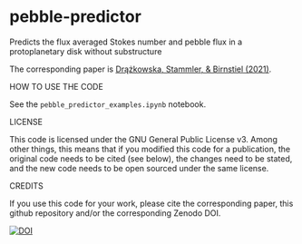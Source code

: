 # pebble-predictor
Predicts the flux averaged Stokes number and pebble flux in a protoplanetary disk without substructure

The corresponding paper is [Drążkowska, Stammler, & Birnstiel (2021)](https://ui.adsabs.harvard.edu/abs/2021A%26A...647A..15D/abstract).

HOW TO USE THE CODE

See the `pebble_predictor_examples.ipynb` notebook.

LICENSE

This code is licensed under the GNU General Public License v3. Among other things, this means that if you modified this code for a publication, the original code needs to be cited (see below), the changes need to be stated, and the new code needs to be open sourced under the same license.

CREDITS

If you use this code for your work, please cite the corresponding paper, this github repository and/or the corresponding Zenodo DOI.

[![DOI](https://zenodo.org/badge/300679267.svg)](https://zenodo.org/badge/latestdoi/300679267)
